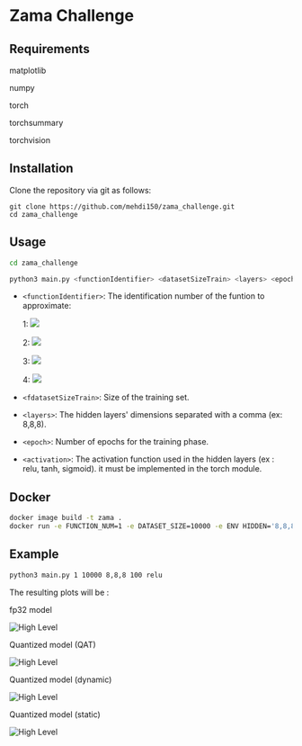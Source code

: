 # Zama Challenge

Requirements 
------------

matplotlib

numpy

torch

torchsummary

torchvision

Installation
------------
Clone the repository via git as follows:
```
git clone https://github.com/mehdi150/zama_challenge.git
cd zama_challenge
```

Usage
-------------
```bash
cd zama_challenge

python3 main.py <functionIdentifier> <datasetSizeTrain> <layers> <epoch> <activation>
```

* `<functionIdentifier>`: The identification number of the funtion to approximate:

    1: <img src="https://render.githubusercontent.com/render/math?math=x^2 - y^2">

    2: <img src="https://render.githubusercontent.com/render/math?math=x . y . exp(-x^2 - y^2)">

    3: <img src="https://render.githubusercontent.com/render/math?math=exp({-(x - 2)^2} \over {2 / 5})">

    4: <img src="https://render.githubusercontent.com/render/math?math=sin(x)">

* `<fdatasetSizeTrain>`: Size of the training set.

* `<layers>`: The hidden layers' dimensions separated with a comma (ex: 8,8,8).

* `<epoch>`: Number of epochs for the training phase.

* `<activation>`: The activation function used in the hidden layers (ex : relu, tanh, sigmoid). it must be implemented in the torch module.


Docker
-------------
```Bash
docker image build -t zama .
docker run -e FUNCTION_NUM=1 -e DATASET_SIZE=10000 -e ENV HIDDEN='8,8,8' -e ENV EPOCHS=200 -e ENV ACTIVATION='relu' test
```

Example
-------------

```Bash
python3 main.py 1 10000 8,8,8 100 relu 
```

The resulting plots will be :

fp32 model

![High Level](https://github.com/mehdi150/zama_challenge/blob/main/fp32_saddle.png)

Quantized model (QAT)

![High Level](https://github.com/mehdi150/zama_challenge/blob/main/int8_saddle.png)

Quantized model (dynamic)

![High Level](https://github.com/mehdi150/zama_challenge/blob/main/dynamic_saddle.png)

Quantized model (static)

![High Level](https://github.com/mehdi150/zama_challenge/blob/main/static_saddle.png)